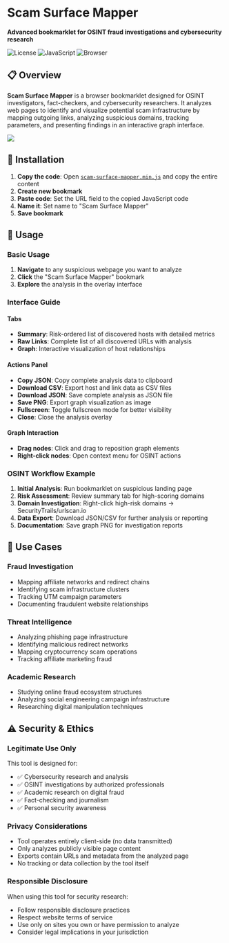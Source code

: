 # Scam Surface Mapper

**Advanced bookmarklet for OSINT fraud investigations and cybersecurity research**

![License](https://img.shields.io/badge/license-MIT-blue.svg)
![JavaScript](https://img.shields.io/badge/language-JavaScript-yellow.svg)
![Browser](https://img.shields.io/badge/platform-Browser-green.svg)

## 📋 Overview

**Scam Surface Mapper** is a browser bookmarklet designed for OSINT investigators, fact-checkers, and cybersecurity researchers. It analyzes web pages to identify and visualize potential scam infrastructure by mapping outgoing links, analyzing suspicious domains, tracking parameters, and presenting findings in an interactive graph interface.

<img src="https://github.com/user-attachments/assets/7cdfd661-a825-44d1-a274-8fc614add076" />

## 🚀 Installation

1. **Copy the code**: Open [`scam-surface-mapper.min.js`](scam-surface-mapper.min.js) and copy the entire content
2. **Create new bookmark**
3. **Paste code**: Set the URL field to the copied JavaScript code
4. **Name it**: Set name to "Scam Surface Mapper"
5. **Save bookmark**

## 📖 Usage

### Basic Usage
1. **Navigate** to any suspicious webpage you want to analyze
2. **Click** the "Scam Surface Mapper" bookmark
3. **Explore** the analysis in the overlay interface

### Interface Guide

#### **Tabs**
- **Summary**: Risk-ordered list of discovered hosts with detailed metrics
- **Raw Links**: Complete list of all discovered URLs with analysis
- **Graph**: Interactive visualization of host relationships

#### **Actions Panel**
- **Copy JSON**: Copy complete analysis data to clipboard
- **Download CSV**: Export host and link data as CSV files  
- **Download JSON**: Save complete analysis as JSON file
- **Save PNG**: Export graph visualization as image
- **Fullscreen**: Toggle fullscreen mode for better visibility
- **Close**: Close the analysis overlay

#### **Graph Interaction**
- **Drag nodes**: Click and drag to reposition graph elements
- **Right-click nodes**: Open context menu for OSINT actions

### OSINT Workflow Example

1. **Initial Analysis**: Run bookmarklet on suspicious landing page
2. **Risk Assessment**: Review summary tab for high-scoring domains
3. **Domain Investigation**: Right-click high-risk domains → SecurityTrails/urlscan.io
4. **Data Export**: Download JSON/CSV for further analysis or reporting
5. **Documentation**: Save graph PNG for investigation reports

## 🎯 Use Cases

### **Fraud Investigation**
- Mapping affiliate networks and redirect chains
- Identifying scam infrastructure clusters  
- Tracking UTM campaign parameters
- Documenting fraudulent website relationships

### **Threat Intelligence**
- Analyzing phishing page infrastructure
- Identifying malicious redirect networks
- Mapping cryptocurrency scam operations
- Tracking affiliate marketing fraud

### **Academic Research**
- Studying online fraud ecosystem structures
- Analyzing social engineering campaign infrastructure
- Researching digital manipulation techniques

## ⚠️ Security & Ethics

### **Legitimate Use Only**
This tool is designed for:
- ✅ Cybersecurity research and analysis
- ✅ OSINT investigations by authorized professionals  
- ✅ Academic research on digital fraud
- ✅ Fact-checking and journalism
- ✅ Personal security awareness

### **Privacy Considerations**
- Tool operates entirely client-side (no data transmitted)
- Only analyzes publicly visible page content
- Exports contain URLs and metadata from the analyzed page
- No tracking or data collection by the tool itself

### **Responsible Disclosure**
When using this tool for security research:
- Follow responsible disclosure practices
- Respect website terms of service
- Use only on sites you own or have permission to analyze
- Consider legal implications in your jurisdiction
